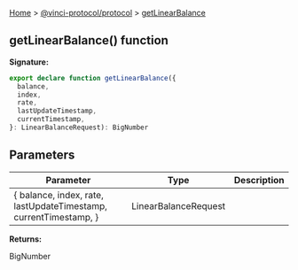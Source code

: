 [Home](./index.md) &gt; [@vinci-protocol/protocol](./protocol.md) &gt; [getLinearBalance](./protocol.getlinearbalance.md)

## getLinearBalance() function

<b>Signature:</b>

```typescript
export declare function getLinearBalance({
  balance,
  index,
  rate,
  lastUpdateTimestamp,
  currentTimestamp,
}: LinearBalanceRequest): BigNumber
```

## Parameters

| Parameter                                                        | Type                 | Description |
| ---------------------------------------------------------------- | -------------------- | ----------- |
| { balance, index, rate, lastUpdateTimestamp, currentTimestamp, } | LinearBalanceRequest |             |

<b>Returns:</b>

BigNumber
